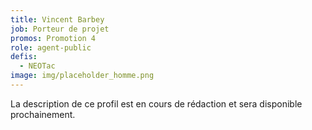 ```yaml
---
title: Vincent Barbey
job: Porteur de projet
promos: Promotion 4
role: agent-public
defis:
  - NEOTac
image: img/placeholder_homme.png
---
```

La description de ce profil est en cours de rédaction et sera disponible prochainement.